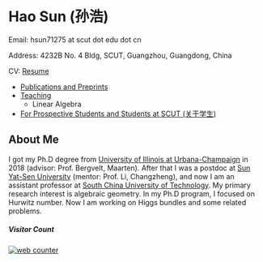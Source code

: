 # Hao Sun (孙浩)

Email: hsun71275 at scut dot edu dot cn

Address: 4232B No. 4 Bldg, SCUT, Guangzhou, Guangdong, China

CV: [Resume](CV_HaoSun.pdf)

* [Publications and Preprints](Publication.md)
* [Teaching](teaching.md)
  * Linear Algebra
* [For Prospective Students and Students at SCUT (关于学生)](StudS.md)

<h2 id="PI"> About Me </h2>

I got my Ph.D degree from [University of Illinois at Urbana-Champaign](https://math.illinois.edu/) in 2018 (advisor: Prof. Bergvelt, Maarten). After that I was a postdoc at [Sun Yat-Sen University](http://www.sysu.edu.cn/en/index.htm) (mentor: Prof. Li, Changzheng), and now I am an assistant professor at [South China University of Technology](https://www.scut.edu.cn/new/). My primary research interest is algebraic geometry. In my Ph.D program, I focused on Hurwitz number. Now I am working on Higgs bundles and some related problems.

##### Visitor Count <!-- hitwebcounter Code START -->
<a href="https://www.hitwebcounter.com" target="_blank">
<img src="https://hitwebcounter.com/counter/counter.php?page=7977462&style=0001&nbdigits=6&type=page&initCount=0" title="Free Counter" Alt="web counter"   border="0" /></a>                 



